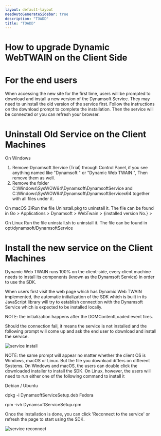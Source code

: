 ```yaml
---
layout: default-layout
needAutoGenerateSidebar: true
description: "TOADD"
title: "TOADD"
---
```

# How to upgrade Dynamic WebTWAIN on the Client Side

# For the end users
When accessing the new site for the first time, users will be prompted to download and install a new version of the Dynamsoft Service. They may need to uninstall the old version of the service first. Follow the instructions on the download prompt to complete the installation. Then the service will be connected or you can refresh your browser. 

# Uninstall Old Service on the Client Machines
On Windows
1) Remove Dynamsoft Service (Trial) through Control Panel, if you see anything named like "Dynamsoft " or "Dynamic Web TWAIN ", Then remove them as well.
2) Remove the folder C:\Windows\SysWOW64\Dynamsoft\DynamsoftService and C:\Windows\SysWOW64\Dynamsoft\DynamsoftServicex64 together with all files under it.

On macOS
3)Run the file Uninstall.pkg to uninstall it. The file can be found in Go > Applications > Dynamsoft > WebTwain > {installed version No.} >

On Linux
Run the file uninstall.sh to uninstall it. The file can be found in opt/dynamsoft/DynamsoftService

# Install the new service on the Client Machines
Dynamic Web TWAIN runs 100% on the client-side, every client machine needs to install its components (known as the Dynamsoft Service) in order to use the SDK.

When users first visit the web page which has Dynamic Web TWAIN implemented, the automatic initialization of the SDK which is built in its JavaScript library will try to establish connection with the Dynamsoft Service which is expected to be installed locally.

NOTE: the initialization happens after the DOMContentLoaded event fires.

Should the connection fail, it means the service is not installed and the following prompt will come up and ask the end user to download and install the service.

![service install](../assets/serviceinstall.png)

NOTE: the same prompt will appear no matter whether the client OS is Windows, macOS or Linux. But the file you download differs on different Systems. On Windows and macOS, the users can double click the downloaded installer to install the SDK. On Linux, however, the users will need to run either one of the following command to install it

Debian / Ubuntu

dpkg -i DynamsoftServiceSetup.deb
Fedora

rpm -ivh DynamsoftServiceSetup.rpm

Once the installation is done, you can click 'Reconnect to the service' or refresh the page to start using the SDK.

![service reconnect](../assets/servicereconnect.png)
